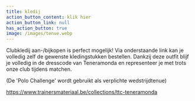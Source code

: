 ```yaml
---
title: kledij
action_button_content: klik hier
action_button_link: null
has_action_button: true
image: /images/tenue.webp
---
```

C﻿lubkledij aan-/bijkopen is perfect mogelijk! Via onderstaande link kan je volledig zelf de gewenste kledingstukken bestellen. Dankzij deze outfit blijf je volledig in de dresscode van Teneramonda en representeer je met trots onze club tijdens matchen. 

(﻿De 'Polo Challenge' wordt gebruikt als verplichte wedstrijdtenue)

https://www.trainersmateriaal.be/collections/ttc-teneramonda